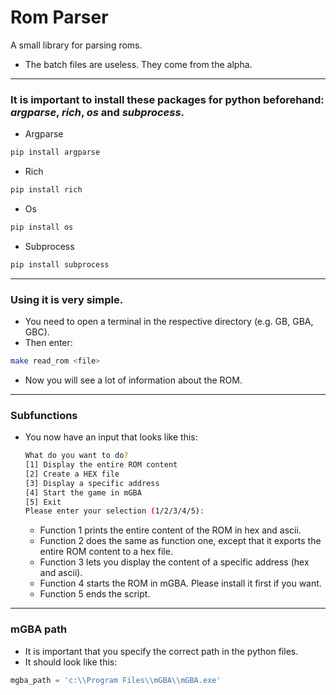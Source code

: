 # Rom Parser

A small library for parsing roms.

- The batch files are useless. They come from the alpha.

---

### It is important to install these packages for python beforehand: *argparse*, *rich*, *os* and *subprocess*.

- Argparse
```bash
pip install argparse
```

- Rich
```bash
pip install rich
```

- Os
```bash
pip install os
```

- Subprocess
```bash
pip install subprocess
```

---

### Using it is very simple.

- You need to open a terminal in the respective directory (e.g. GB, GBA, GBC).
- Then enter:
```bash
make read_rom <file>
```
- Now you will see a lot of information about the ROM.

---

### Subfunctions

- You now have an input that looks like this:

  ```bash
  What do you want to do?
  [1] Display the entire ROM content
  [2] Create a HEX file
  [3] Display a specific address
  [4] Start the game in mGBA
  [5] Exit
  Please enter your selection (1/2/3/4/5):
  ```
  - Function 1 prints the entire content of the ROM in hex and ascii.
  - Function 2 does the same as function one, except that it exports the entire ROM content to a hex file.
  - Function 3 lets you display the content of a specific address (hex and ascii).
  - Function 4 starts the ROM in mGBA. Please install it first if you want.
  - Function 5 ends the script.

---

### mGBA path

- It is important that you specify the correct path in the python files.
- It should look like this:
```Python
mgba_path = 'c:\\Program Files\\mGBA\\mGBA.exe'
```
